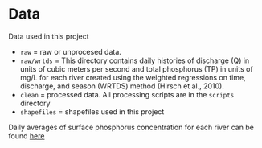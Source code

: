 # Data

Data used in this project

- `raw` = raw or unprocesed data.
- `raw/wrtds` = This directory contains daily histories of discharge (Q) in units of cubic meters per second and total phosphorus (TP) in units of mg/L for each river created using the weighted regressions on time, discharge, and season (WRTDS) method (Hirsch et al., 2010).
- `clean` = processed data. All processing scripts are in the `scripts` directory
- `shapefiles` = shapefiles used in this project

 Daily averages of surface phosphorus concentration for each river can be found [here](https://figshare.com/account/home#/projects/37949)


